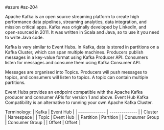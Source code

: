 #azure #az-204 

Apache Kafka is an open source streaming platform to create high performance data pipelines, streaming analytics, data integration, and mission critical apps.
Kafka was originally developed by LinkedIn, and open-sourced in 2011.
It was written in Scala and Java, so to use it you need to write Java code.

Kafka is very similar to Event Hubs.
In Kafka, data is stored in partitions on a Kafka Cluster, which can span multiple machines.
Producers publish messages in a key-value format using Kafka Producer API.
Consumers listen for messages and consume them using Kafka Consumer API.

Messages are organised into Topics.
Producers will push messages to topics, and consumers will listen to topics.
A topic can contain multiple partitions.

Event Hubs provides an endpoint compatible with the Apache Kafka producer and consumer APIs for version 1 and above.
Event Hub Kafka Compatibility is an alternative to running your own Apache Kafka Cluster.

Terminology:
| Kafka          | Event Hub      |
| -------------- | -------------- |
| Cluster        | Namespace      |
| Topic          | Event Hub      |
| Partition      | Partition      |
| Consumer Group | Consumer Group |
| Offset         | Offset         | 
